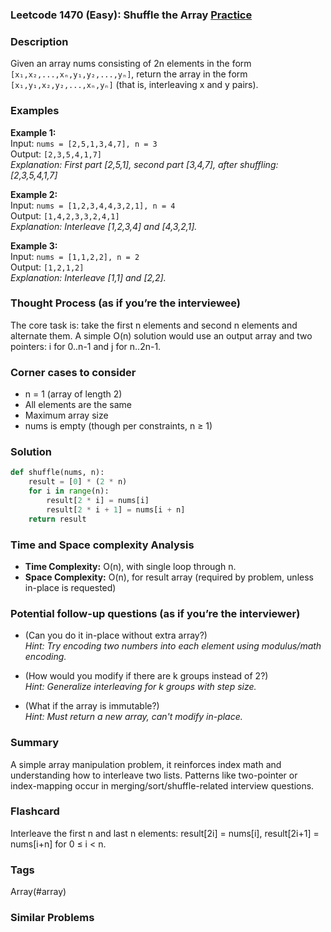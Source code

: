 ### Leetcode 1470 (Easy): Shuffle the Array [Practice](https://leetcode.com/problems/shuffle-the-array)

### Description  
Given an array nums consisting of 2n elements in the form `[x₁,x₂,...,xₙ,y₁,y₂,...,yₙ]`, return the array in the form `[x₁,y₁,x₂,y₂,...,xₙ,yₙ]` (that is, interleaving x and y pairs).

### Examples  
**Example 1:**  
Input: `nums = [2,5,1,3,4,7], n = 3`  
Output: `[2,3,5,4,1,7]`  
*Explanation: First part [2,5,1], second part [3,4,7], after shuffling: [2,3,5,4,1,7]*

**Example 2:**  
Input: `nums = [1,2,3,4,4,3,2,1], n = 4`  
Output: `[1,4,2,3,3,2,4,1]`  
*Explanation: Interleave [1,2,3,4] and [4,3,2,1].*

**Example 3:**  
Input: `nums = [1,1,2,2], n = 2`  
Output: `[1,2,1,2]`  
*Explanation: Interleave [1,1] and [2,2].*

### Thought Process (as if you’re the interviewee)  
The core task is: take the first n elements and second n elements and alternate them. A simple O(n) solution would use an output array and two pointers: i for 0..n-1 and j for n..2n-1.

### Corner cases to consider  
- n = 1 (array of length 2)
- All elements are the same
- Maximum array size
- nums is empty (though per constraints, n ≥ 1)

### Solution

```python
def shuffle(nums, n):
    result = [0] * (2 * n)
    for i in range(n):
        result[2 * i] = nums[i]
        result[2 * i + 1] = nums[i + n]
    return result
```

### Time and Space complexity Analysis  

- **Time Complexity:** O(n), with single loop through n.
- **Space Complexity:** O(n), for result array (required by problem, unless in-place is requested)

### Potential follow-up questions (as if you’re the interviewer)  

- (Can you do it in-place without extra array?)  
  *Hint: Try encoding two numbers into each element using modulus/math encoding.*

- (How would you modify if there are k groups instead of 2?)  
  *Hint: Generalize interleaving for k groups with step size.*

- (What if the array is immutable?)  
  *Hint: Must return a new array, can't modify in-place.*

### Summary
A simple array manipulation problem, it reinforces index math and understanding how to interleave two lists. Patterns like two-pointer or index-mapping occur in merging/sort/shuffle-related interview questions.


### Flashcard
Interleave the first n and last n elements: result[2i] = nums[i], result[2i+1] = nums[i+n] for 0 ≤ i < n.

### Tags
Array(#array)

### Similar Problems
